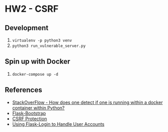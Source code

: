 # HW2 - CSRF

## Development
1. `virtualenv -p python3 venv`
1. `python3 run_vulnerable_server.py`

## Spin up with Docker
1. `docker-compose up -d`

## References
* [StackOverFlow - How does one detect if one is running within a docker container within Python?](https://stackoverflow.com/questions/43878953/how-does-one-detect-if-one-is-running-within-a-docker-container-within-python)
* [Flask-Bootstrap](https://pythonhosted.org/Flask-Bootstrap/)
* [CSRF Protection](https://flask-wtf.readthedocs.io/en/stable/csrf.html)
* [Using Flask-Login to Handle User Accounts](https://hackersandslackers.com/authenticating-users-with-flask-login/)
